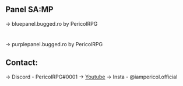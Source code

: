 ## Panel SA:MP

-> bluepanel.bugged.ro by PericolRPG
#
-> purplepanel.bugged.ro by PericolRPG


## Contact:
-> Discord - PericolRPG#0001
-> [Youtube](https://youtube.com/PericolRPG)
-> Insta - @iampericol.official